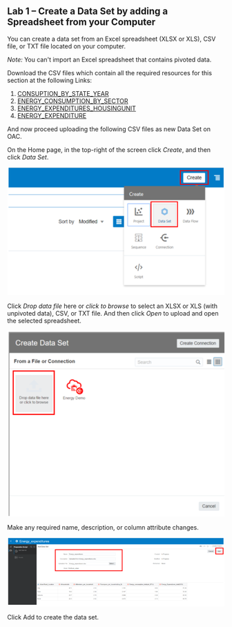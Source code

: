 ## Lab 1 – Create a Data Set by adding a Spreadsheet from your Computer
You can create a data set from an Excel spreadsheet (XLSX or XLS), CSV file, or TXT file located on your computer. 

_Note:_ You can't import an Excel spreadsheet that contains pivoted data. 

Download the CSV files which contain all the required resources for this section at the following
Links:

1. [CONSUPTION_BY_STATE_YEAR](./res/Consumption_by_state_year.csv)
2. [ENERGY_CONSUMPTION_BY_SECTOR](./res/Consumption_by_state_year.csv)
3. [ENERGY_EXPENDITURES_HOUSINGUNIT](./res/Energy_expenditures_HousingUnit.xlsx)
4. [ENERGY_EXPENDITURE](./res/Energy_expenditures.xlsx)

And now proceed uploading the following CSV files as new Data Set on OAC.

On the Home page, in the top-right of the screen click _Create_, and then click _Data Set_.

![alt text](./images/lab1_image1.png)

Click _Drop data file_ here or _click to browse_ to select an XLSX or XLS (with unpivoted data), CSV, or TXT file. And then click _Open_ to upload and open the selected spreadsheet.

![alt text](./images/lab1_image2.png)

Make any required name, description, or column attribute changes.

![alt text](./images/lab1_image3.png)

Click Add to create the data set.